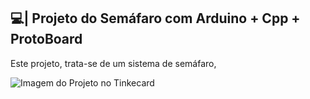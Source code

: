 ## 💻| Projeto do Semáfaro com Arduino + Cpp + ProtoBoard

  Este projeto, trata-se de um sistema de semáfaro, 

![Imagem do Projeto no Tinkecard](https://github.com/user-attachments/assets/49206bc0-7cde-4ada-b7f5-ab6e50eed3be)
